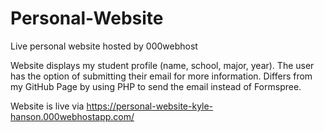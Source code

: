 # Personal-Website

Live personal website hosted by 000webhost

Website displays my student profile (name, school, major, year). The user has the option of submitting their email for more information. Differs from my GitHub Page by using PHP to send the email instead of Formspree.

Website is live via https://personal-website-kyle-hanson.000webhostapp.com/
